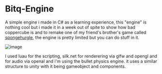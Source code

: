 # Bitq-Engine
A simple engine i made in C# as a learning experience, this "engine" is nothing cool but i made it in a week out of spite to show how bad coppercube is and to remake one of my friend's brother's game called [spongehurgle](https://www.youtube.com/watch?v=YfpRXGDwTMM), the engine is pretty limited but you can do stuff in it.

![image](https://github.com/user-attachments/assets/d1308e97-584b-4dd9-8b76-a2484582cc30)

I used luau for the scripting, silk.net for renderering via glfw and opengl and for audio via openal and i'm using the bullet physics engine. it uses a similar structure to unity with it being gameobject and components.
